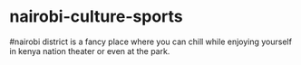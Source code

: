 # nairobi-culture-sports 
#nairobi district is a fancy place where you can chill while enjoying yourself in kenya nation theater or even at the park.
